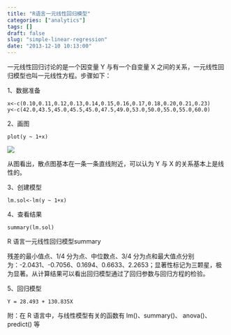 ```yaml
---
title: "R语言一元线性回归模型"
categories: ["analytics"]
tags: []
draft: false
slug: "simple-linear-regression"
date: "2013-12-10 10:13:00"
---
```


一元线性回归讨论的是一个因变量 Y 与有一个自变量 X 之间的关系，一元线性回归模型也叫一元线性方程。步骤如下：

1、数据准备

    x<-c(0.10,0.11,0.12,0.13,0.14,0.15,0.16,0.17,0.18,0.20,0.21,0.23)
    y<-c(42.0,43.5,45.0,45.5,45.0,47.5,49.0,53.0,50.0,55.0,55.0,60.0)

2、画图

    plot(y ~ 1+x)

![][1]

从图看出，散点图基本在一条一条直线附近，可以认为 Y 与 X 的关系基本上是线性的。

3、创建模型

    lm.sol<-lm(y ~ 1+x)

4、查看结果

    summary(lm.sol)

R 语言一元线性回归模型summary

残差的最小值点、1/4 分为点、中位数点、3/4 分为点和最大值点分别为：-2.0431、-0.7056、0.1694、0.6633、2.2653；显著性标记为三颗星，极为显著。从计算结果可以看出回归模型通过了回归参数与回归方程的检验。

5、回归模型

    Y = 28.493 + 130.835X

附：在 R 语言中，与线性模型有关的函数有 lm()、summary()、 anova()、predict() 等


  [1]: http://salmon.u.qiniudn.com/Rplot.png
